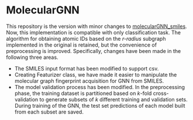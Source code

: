 # MolecularGNN
This repository is the version with minor changes to [molecularGNN_smiles](https://github.com/masashitsubaki/molecularGNN_smiles). Now, this implementation is compatible with only classification task. The algorithm for obtaining atomic IDs based on the *r-radius* subgraph implemented in the original is retained, but the convenience of preprocessing is improved. Specifically, changes have been made in the following three areas.  
* The SMILES input format has been modified to support csv.  
* Creating Featurizer class, we have made it easier to manipulate the molecular graph fingerprint acquisition for GNN from SMILES.  
* The model validation process has been modified. In the preprocessing phase, the training dataset is partitioned based on *k*-fold cross-validation to generate subsets of *k* different training and validation sets. During training of the GNN, the test set predictions of each model built from each subset are saved.
